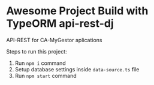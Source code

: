 # Awesome Project Build with TypeORM api-rest-dj

API-REST for CA-MyGestor aplications

Steps to run this project:

1. Run `npm i` command
2. Setup database settings inside `data-source.ts` file
3. Run `npm start` command
